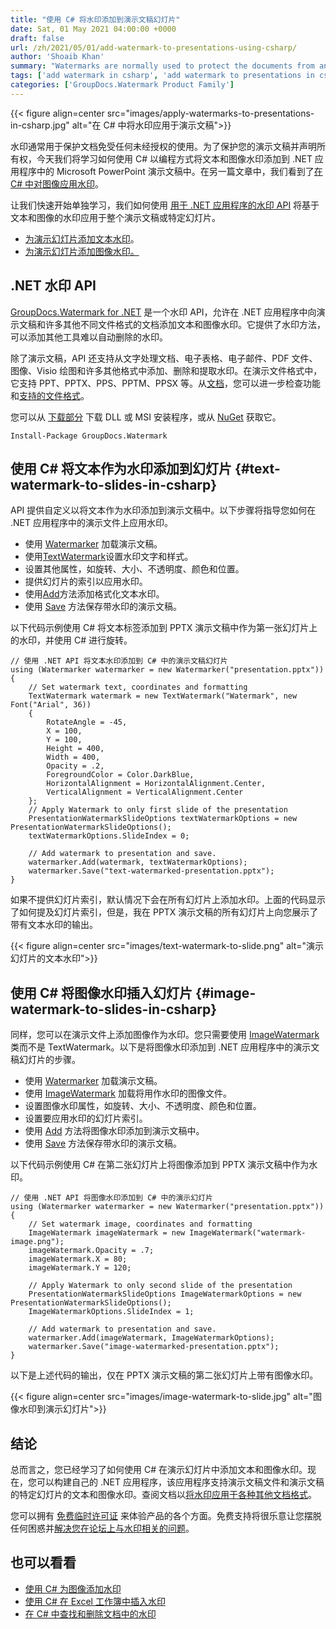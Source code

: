 ```yaml
---
title: "使用 C# 将水印添加到演示文稿幻灯片"
date: Sat, 01 May 2021 04:00:00 +0000
draft: false
url: /zh/2021/05/01/add-watermark-to-presentations-using-csharp/
author: 'Shoaib Khan'
summary: "Watermarks are normally used to protect the documents from any unauthorized use. To protect your presentations and to claim ownership, today we will learn how to programmatically add text and image watermarks to the Microsoft PowerPoint presentations within .NET applications using C#. In a separate article, we have seen [applying watermarks to images in C#][1]."
tags: ['add watermark in csharp', 'add watermark to presentations in csharp', 'how to add watermark in csharp']
categories: ['GroupDocs.Watermark Product Family']
---
```




{{< figure align=center src="images/apply-watermarks-to-presentations-in-csharp.jpg" alt="在 C# 中将水印应用于演示文稿">}}


水印通常用于保护文档免受任何未经授权的使用。为了保护您的演示文稿并声明所有权，今天我们将学习如何使用 C# 以编程方式将文本和图像水印添加到 .NET 应用程序中的 Microsoft PowerPoint 演示文稿中。在另一篇文章中，我们看到了[在 C# 中对图像应用水印][3]。

让我们快速开始单独学习，我们如何使用 [用于 .NET 应用程序的水印 API][4] 将基于文本和图像的水印应用于整个演示文稿或特定幻灯片。

* [为演示幻灯片添加文本水印][5]。
* [为演示幻灯片添加图像水印。][6]

## .NET 水印 API

[GroupDocs.Watermark for .NET][7] 是一个水印 API，允许在 .NET 应用程序中向演示文稿和许多其他不同文件格式的文档添加文本和图像水印。它提供了水印方法，可以添加其他工具难以自动删除的水印。

除了演示文稿，API 还支持从文字处理文档、电子表格、电子邮件、PDF 文件、图像、Visio 绘图和许多其他格式中添加、删除和提取水印。在演示文件格式中，它支持 PPT、PPTX、PPS、PPTM、PPSX 等。从[文档][8]，您可以进一步检查功能和[支持的文件格式][9]。

您可以从 [下载部分][10] 下载 DLL 或 MSI 安装程序，或从 [NuGet][11] 获取它。

```
Install-Package GroupDocs.Watermark
```

## 使用 C# 将文本作为水印添加到幻灯片 {#text-watermark-to-slides-in-csharp}

API 提供自定义以将文本作为水印添加到演示文稿中。以下步骤将指导您如何在 .NET 应用程序中的演示文件上应用水印。

* 使用 [Watermarker][12] 加载演示文稿。
* 使用[TextWatermark][13]设置水印文字和样式。
* 设置其他属性，如旋转、大小、不透明度、颜色和位置。
* 提供幻灯片的索引以应用水印。
* 使用[Add][14]方法添加格式化文本水印。
* 使用 [Save][15] 方法保存带水印的演示文稿。

以下代码示例使用 C# 将文本标签添加到 PPTX 演示文稿中作为第一张幻灯片上的水印，并使用 C# 进行旋转。

```
// 使用 .NET API 将文本水印添加到 C# 中的演示文稿幻灯片
using (Watermarker watermarker = new Watermarker("presentation.pptx"))
{
    // Set watermark text, coordinates and formatting
    TextWatermark watermark = new TextWatermark("Watermark", new Font("Arial", 36))
    {
        RotateAngle = -45,
        X = 100,
        Y = 100,
        Height = 400,
        Width = 400,
        Opacity = .2,
        ForegroundColor = Color.DarkBlue,
        HorizontalAlignment = HorizontalAlignment.Center,
        VerticalAlignment = VerticalAlignment.Center
    };
    // Apply Watermark to only first slide of the presentation
    PresentationWatermarkSlideOptions textWatermarkOptions = new PresentationWatermarkSlideOptions();
    textWatermarkOptions.SlideIndex = 0;
    
    // Add watermark to presentation and save.
    watermarker.Add(watermark, textWatermarkOptions);
    watermarker.Save("text-watermarked-presentation.pptx");
}
```

如果不提供幻灯片索引，默认情况下会在所有幻灯片上添加水印。上面的代码显示了如何提及幻灯片索引，但是，我在 PPTX 演示文稿的所有幻灯片上向您展示了带有文本水印的输出。



{{< figure align=center src="images/text-watermark-to-slide.png" alt="演示幻灯片的文本水印">}}


## 使用 C# 将图像水印插入幻灯片 {#image-watermark-to-slides-in-csharp}

同样，您可以在演示文件上添加图像作为水印。您只需要使用 [ImageWatermark][16] 类而不是 TextWatermark。以下是将图像水印添加到 .NET 应用程序中的演示文稿幻灯片的步骤。

* 使用 [Watermarker][17] 加载演示文稿。
* 使用 [ImageWatermark][18] 加载将用作水印的图像文件。
* 设置图像水印属性，如旋转、大小、不透明度、颜色和位置。
* 设置要应用水印的幻灯片索引。
* 使用 [Add][19] 方法将图像水印添加到演示文稿中。
* 使用 [Save][20] 方法保存带水印的演示文稿。

以下代码示例使用 C# 在第二张幻灯片上将图像添加到 PPTX 演示文稿中作为水印。

```
// 使用 .NET API 将图像水印添加到 C# 中的演示幻灯片
using (Watermarker watermarker = new Watermarker("presentation.pptx"))
{
    // Set watermark image, coordinates and formatting
    ImageWatermark imageWatermark = new ImageWatermark("watermark-image.png");
    imageWatermark.Opacity = .7;
    imageWatermark.X = 80;
    imageWatermark.Y = 120;
    
    // Apply Watermark to only second slide of the presentation
    PresentationWatermarkSlideOptions ImageWatermarkOptions = new PresentationWatermarkSlideOptions();
    ImageWatermarkOptions.SlideIndex = 1;

    // Add watermark to presentation and save.
    watermarker.Add(imageWatermark, ImageWatermarkOptions);
    watermarker.Save("image-watermarked-presentation.pptx");
}
```

以下是上述代码的输出，仅在 PPTX 演示文稿的第二张幻灯片上带有图像水印。



{{< figure align=center src="images/image-watermark-to-slide.jpg" alt="图像水印到演示幻灯片">}}


## 结论

总而言之，您已经学习了如何使用 C# 在演示幻灯片中添加文本和图像水印。现在，您可以构建自己的 .NET 应用程序，该应用程序支持演示文稿文件和演示文稿的特定幻灯片的文本和图像水印。查阅文档以[将水印应用于各种其他文档格式][21]。

您可以拥有 [免费临时许可证][22] 来体验产品的各个方面。免费支持将很乐意让您摆脱任何困惑并[解决您在论坛上与水印相关的问题][23]。

## 也可以看看

* [使用 C# 为图像添加水印][24]
* [使用 C# 在 Excel 工作簿中插入水印][25]
* [在 C# 中查找和删除文档中的水印][26]







[1]: https://blog.groupdocs.com/2020/12/20/add-watermark-to-images-using-csharp-dotnet/
[2]: https://blog.groupdocs.com/2021/05/01/add-watermark-to-presentations-using-csharp/
[3]: https://blog.groupdocs.com/2020/12/20/add-watermark-to-images-using-csharp-dotnet/
[4]: https://products.groupdocs.com/watermark/net
[5]: #text-watermark-to-slides-in-csharp
[6]: #image-watermark-to-slides-in-csharp
[7]: https://products.groupdocs.com/watermark/net
[8]: https://docs.groupdocs.com/watermark/net/
[9]: https://docs.groupdocs.com/watermark/net/supported-document-formats/
[10]: https://downloads.groupdocs.com/watermark/net
[11]: https://www.nuget.org/packages/GroupDocs.Watermark/
[12]: https://apireference.groupdocs.com/watermark/net/groupdocs.watermark/watermarker
[13]: https://apireference.groupdocs.com/watermark/net/groupdocs.watermark.watermarks/textwatermark
[14]: https://apireference.groupdocs.com/watermark/net/groupdocs.watermark/watermarker/methods/add/index
[15]: https://apireference.groupdocs.com/watermark/net/groupdocs.watermark/watermarker/methods/save/index
[16]: https://apireference.groupdocs.com/watermark/net/groupdocs.watermark.watermarks/imagewatermark
[17]: https://apireference.groupdocs.com/watermark/net/groupdocs.watermark/watermarker
[18]: https://apireference.groupdocs.com/watermark/net/groupdocs.watermark.watermarks/imagewatermark
[19]: https://apireference.groupdocs.com/watermark/net/groupdocs.watermark/watermarker/methods/add/index
[20]: https://apireference.groupdocs.com/watermark/net/groupdocs.watermark/watermarker/methods/save/index
[21]: https://docs.groupdocs.com/watermark/net/adding-watermarks/
[22]: https://purchase.groupdocs.com/temporary-license
[23]: https://forum.groupdocs.com/c/watermark
[24]: https://blog.groupdocs.com/2020/12/20/add-watermark-to-images-using-csharp-dotnet/
[25]: https://blog.groupdocs.com/2021/11/04/watermark-excel-sheets-using-csharp/
[26]: https://blog.groupdocs.com/2020/11/27/find-and-remove-watermarks-from-documents-in-csharp/


